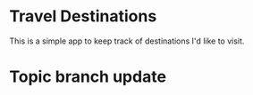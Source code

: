 # Travel Destinations

This is a simple app to keep track of destinations I'd like to visit.

# Topic branch update 